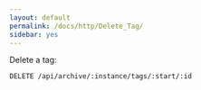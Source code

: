 ```yaml
---
layout: default
permalink: /docs/http/Delete_Tag/
sidebar: yes
---
```


Delete a tag:

    DELETE /api/archive/:instance/tags/:start/:id
